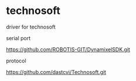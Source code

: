 # technosoft
driver for technosoft

serial port

https://github.com/ROBOTIS-GIT/DynamixelSDK.git

protocol

https://github.com/dastcvi/Technosoft.git